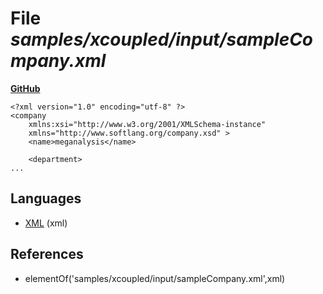 # File _samples/xcoupled/input/sampleCompany.xml_
**[GitHub](https://github.com/softlang/yas/blob/master/samples/xcoupled/input/sampleCompany.xml)**
```
<?xml version="1.0" encoding="utf-8" ?>
<company 
	xmlns:xsi="http://www.w3.org/2001/XMLSchema-instance"
	xmlns="http://www.softlang.org/company.xsd" >
	<name>meganalysis</name>

	<department>
...
```

## Languages
* [XML](../languages/XML.md) (xml)

## References
* elementOf('samples/xcoupled/input/sampleCompany.xml',xml)
